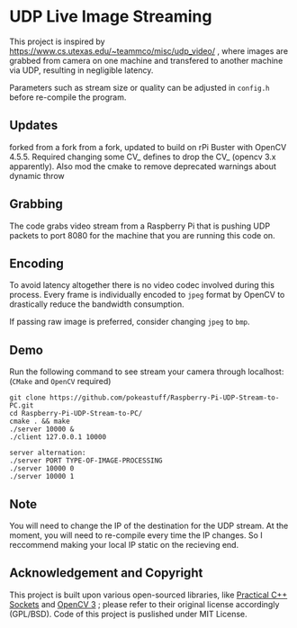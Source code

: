 # UDP Live Image Streaming

This project is inspired by https://www.cs.utexas.edu/~teammco/misc/udp_video/ , where images are grabbed from camera on one machine and transfered to another machine via UDP, resulting in negligible latency.

Parameters such as stream size or quality can be adjusted in `config.h` before re-compile the program.

## Updates
forked from a fork from a fork, updated to build on rPi Buster with OpenCV 4.5.5.  Required changing some CV_ defines to drop the CV_ (opencv 3.x apparently). Also mod the cmake to remove deprecated warnings about dynamic throw 

## Grabbing

The code grabs video stream from a Raspberry Pi that is pushing UDP packets to port 8080 for the machine that you are running this code on.

## Encoding

To avoid latency altogether there is no video codec involved during this process. Every frame is individually encoded to `jpeg` format by OpenCV to drastically reduce the bandwidth consumption.

If passing raw image is preferred, consider changing `jpeg` to `bmp`.

## Demo

Run the following command to see stream your camera through localhost: (`CMake` and `OpenCV` required)
```
git clone https://github.com/pokeastuff/Raspberry-Pi-UDP-Stream-to-PC.git
cd Raspberry-Pi-UDP-Stream-to-PC/
cmake . && make
./server 10000 &
./client 127.0.0.1 10000

server alternation:
./server PORT TYPE-OF-IMAGE-PROCESSING
./server 10000 0
./server 10000 1
```
## Note
You will need to change the IP of the destination for the UDP stream. At the moment, you will need to re-compile every time the IP changes. So I reccommend making your local IP static on the recieving end.

## Acknowledgement and Copyright
This project is built upon various open-sourced libraries, like [Practical C++ Sockets](http://cs.ecs.baylor.edu/~donahoo/practical/CSockets/practical/) and [OpenCV 3](http://opencv.org/) ; please refer to their original license accordingly (GPL/BSD). Code of this project is puslished under MIT License.
